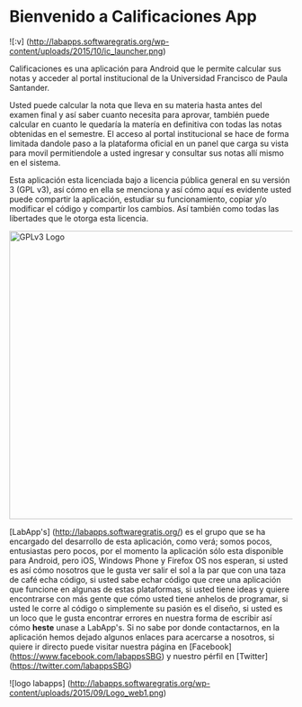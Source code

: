 # Bienvenido a Calificaciones App

![:v] (http://labapps.softwaregratis.org/wp-content/uploads/2015/10/ic_launcher.png)

Calificaciones es una aplicación para Android que le permite calcular sus notas y acceder al portal institucional de la Universidad Francisco de Paula Santander.

Usted puede calcular la nota que lleva en su materia hasta antes del examen final y así saber cuanto necesita para aprovar, también puede calcular en cuanto le quedaría la matería en definitiva con todas las notas obtenidas en el semestre. El acceso al portal institucional se hace de forma limitada dandole paso a la plataforma oficial en un panel que carga su vista para movil permitiendole a usted ingresar y consultar sus notas allí mismo en el sistema.

Esta aplicación esta licenciada bajo a licencia pública general en su versión 3 (GPL v3), así cómo en ella se menciona y así cómo aquí es evidente usted puede compartir la aplicación, estudiar su funcionamiento, copiar y/o modificar el código y compartir los cambios. Así también como todas las libertades que le otorga esta licencia.

<a title="By Free Software Foundation, via Wikimedia Commons" href="http://www.gnu.org/licenses/gpl-3.0.en.html"><img width="512" alt="GPLv3 Logo" src="https://upload.wikimedia.org/wikipedia/commons/thumb/9/93/GPLv3_Logo.svg/512px-GPLv3_Logo.svg.png"/></a>

[LabApp's] (http://labapps.softwaregratis.org/) es el grupo que se ha encargado del desarrollo de esta aplicación, como verá; somos pocos, entusiastas pero pocos, por el momento la aplicación sólo esta disponible para Android, pero iOS, Windows Phone y Firefox OS nos esperan, si usted es así cómo nosotros que le gusta ver salir el sol a la par que con una taza de café echa código, si usted sabe echar código que cree una aplicación que funcione en algunas de estas plataformas, si usted tiene ideas y quiere encontrarse con más gente que cómo usted tiene anhelos de programar, si usted le corre al código o simplemente su pasión es el diseño,  si usted es un loco que le gusta encontrar errores en nuestra forma de escribir así cómo <strong>heste</strong> unase a LabApp's. Si no sabe por donde contactarnos, en la aplicación hemos dejado algunos enlaces para acercarse a nosotros, si quiere ir directo puede visitar nuestra página en [Facebook] (https://www.facebook.com/labappsSBG) y nuestro pérfil en [Twitter] (https://twitter.com/labappsSBG) 

![logo labapps] (http://labapps.softwaregratis.org/wp-content/uploads/2015/09/Logo_web1.png)
